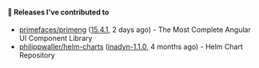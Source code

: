 #### 🔭 Releases I've contributed to

- [primefaces/primeng](https://github.com/primefaces/primeng) ([15.4.1](https://github.com/primefaces/primeng/releases/tag/15.4.1), 2 days ago) - The Most Complete Angular UI Component Library
- [philippwaller/helm-charts](https://github.com/philippwaller/helm-charts) ([inadyn-1.1.0](https://github.com/philippwaller/helm-charts/releases/tag/inadyn-1.1.0), 4 months ago) - Helm Chart Repository

